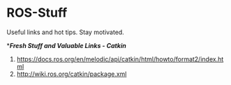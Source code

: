 # ROS-Stuff
Useful links and hot tips.
Stay motivated.




******************************Fresh Stuff and Valuable Links - Catkin*****************************
  1. https://docs.ros.org/en/melodic/api/catkin/html/howto/format2/index.html
  2. http://wiki.ros.org/catkin/package.xml
